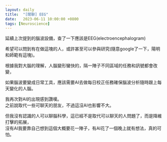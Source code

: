 ```yaml
---
layout: daily
title:  "[閒聊] EEG"
date:   2023-06-11 10:00:00 +0800
tags: [Neuroscience]
---
```


延續上次提到的腦波設備，查了一下應該是EEG(electroencephalogram)

希望可以問到有在做這塊的人，或許甚至可以參與研究(隨意google了一下，陽明和師範有這塊)。

根據我對大腦的理解，人腦變形蠻快的，隔一陣子不同區域的任務和訊號都會改變，

如果腦波要變成日常工具，應該需要AI去做每日校正任務確保腦波分析隨時跟上每天變化的人腦。

我再次對AI的出現感到讚嘆。  
之前說取代一些可聊天的朋友，不過這沒AI也影響不大。

但我沒有認識的人可以聊腦科學，這已經不是取代可以聊天的人問題了，而是降維打擊的拓展，  
沒有AI我要靠自己想到這個大概要花一陣子，有AI花了一個晚上就有想法，真的可怕。